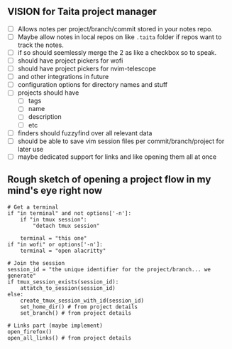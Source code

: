 ## VISION for Taita project manager
- [ ] Allows notes per project/branch/commit stored in your notes repo.
- [ ] Maybe allow notes in local repos on like `.taita` folder if repos want to track the notes.
- [ ] if so should seemlessly merge the 2 as like a checkbox so to speak.
- [ ] should have project pickers for wofi
- [ ] should have project pickers for nvim-telescope
- [ ] and other integrations in future
- [ ] configuration options for directory names and stuff
- [ ] projects should have
    - [ ] tags
    - [ ] name
    - [ ] description
    - [ ] etc
- [ ] finders should fuzzyfind over all relevant data
- [ ] should be able to save vim session files per commit/branch/project for later use
- [ ] maybe dedicated support for links and like opening them all at once

## Rough sketch of opening a project flow in my mind's eye right now
```
# Get a terminal
if "in terminal" and not options['-n']:
    if "in tmux session":
        "detach tmux session"

    terminal = "this one"
if "in wofi" or options['-n']:
    terminal = "open alacritty"

# Join the session
session_id = "the unique identifier for the project/branch... we generate"
if tmux_session_exists(session_id):
    attatch_to_session(session_id)
else:
    create_tmux_session_with_id(session_id)
    set_home_dir() # from project details
    set_branch() # from project details

# Links part (maybe implement)
open_firefox()
open_all_links() # from project details
```
